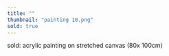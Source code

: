 ```yaml
---
title: ""
thumbnail: "painting 10.png"
sold: true
---
```

sold: acrylic painting on stretched canvas (80x 100cm)
